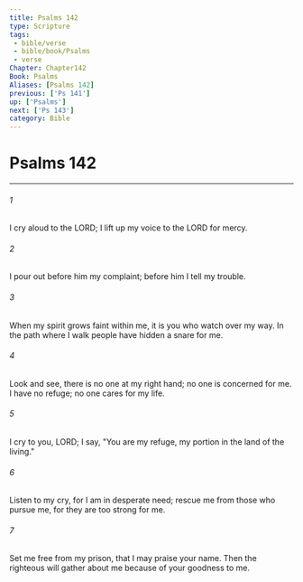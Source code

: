 ```yaml
---
title: Psalms 142
type: Scripture
tags:
 - bible/verse
 - bible/book/Psalms
 - verse
Chapter: Chapter142
Book: Psalms
Aliases: [Psalms 142]
previous: ['Ps 141']
up: ['Psalms']
next: ['Ps 143']
category: Bible
---
```

# Psalms 142

***


###### 1 
I cry aloud to the LORD; I lift up my voice to the LORD for mercy. 

###### 2 
I pour out before him my complaint; before him I tell my trouble. 

###### 3 
When my spirit grows faint within me, it is you who watch over my way. In the path where I walk people have hidden a snare for me. 

###### 4 
Look and see, there is no one at my right hand; no one is concerned for me. I have no refuge; no one cares for my life. 

###### 5 
I cry to you, LORD; I say, "You are my refuge, my portion in the land of the living." 

###### 6 
Listen to my cry, for I am in desperate need; rescue me from those who pursue me, for they are too strong for me. 

###### 7 
Set me free from my prison, that I may praise your name. Then the righteous will gather about me because of your goodness to me. 
